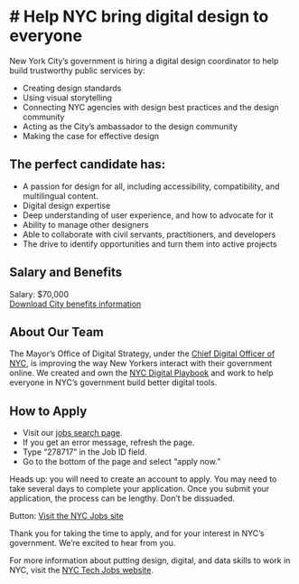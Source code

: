 <h1># Help NYC bring digital design to everyone</h1>
New York City’s government is hiring a digital design coordinator to help build trustworthy public services by:
<ul>
<li>Creating design standards</li>
<li>Using visual storytelling</li>
<li>Connecting NYC agencies with design best practices and the design community</li>
<li>Acting as the City’s ambassador to the design community</li>
<li>Making the case for effective design</li>
</ul>

<h2>The perfect candidate has:</h2>
<ul>
<li>A passion for design for all, including accessibility, compatibility, and multilingual content.</li>
<li>Digital design expertise</li>
<li>Deep understanding of user experience, and how to advocate for it</li>
<li>Ability to manage other designers</li>
<li>Able to collaborate with civil servants, practitioners, and developers</li>
<li>The drive to identify opportunities and turn them into active projects</li>
</ul>

<h2>Salary and Benefits</h2>
Salary: $70,000 <br />
<a href="https://drive.google.com/file/d/0B8jdae-hMud5czFxUVhZOU9uVnc/view?usp=sharing">Download City benefits information</a>

<h2>About Our Team</h2>
The Mayor’s Office of Digital Strategy, under the <a href="https://twitter.com/sree">Chief Digital Officer of NYC</a>, is improving the way New Yorkers interact with their government online. We created and own the <a href="https://playbook.cityofnewyork.us/">NYC Digital Playbook</a> and work to help everyone in NYC’s government build better digital tools.

<h2>How to Apply</h2>
<ul>
<li>Visit our <a href="https://a127-jobs.nyc.gov/index_new.html">jobs search page</a>.</li>
<li>If you get an error message, refresh the page.</li>
<li>Type “278717” in the Job ID field. </li>
<li>Go to the bottom of the page and select “apply now.”</li>
</ul>

<p>Heads up: you will need to create an account to apply. You may need to take several days to complete your application. Once you submit your application, the process can be lengthy. Don’t be dissuaded.</p>

Button: <a href="https://a127-jobs.nyc.gov/index_new.html">Visit the NYC Jobs site</a>

<p>Thank you for taking the time to apply, and for your interest in NYC’s government. We’re excited to hear from you.</p>

<p>For more information about putting design, digital, and data skills to work in NYC, visit the <a href="http://www.nyc.gov/html/techjobs/html/index.html">NYC Tech Jobs website</a>.</p>
